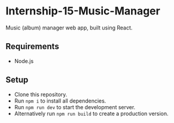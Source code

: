 # Internship-15-Music-Manager

Music (album) manager web app, built using React.

## Requirements
- Node.js

## Setup
- Clone this repository.
- Run `npm i` to install all dependencies.
- Run `npm run dev` to start the development server.
- Alternatively run `npm run build` to create a production version.

